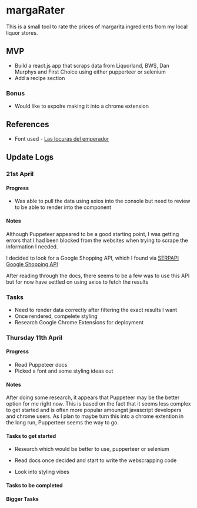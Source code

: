 # margaRater

This is a small tool to rate the prices of margarita ingredients from my local liquor stores.

## MVP

- Build a react.js app that scraps data from Liquorland, BWS, Dan Murphys and First Choice using either pupperteer or selenium
- Add a recipe section

### Bonus

- Would like to expolre making it into a chrome extension

## References

- Font used - [Las locuras del emperador](https://www.dafont.com/las-locuras-del-emperador.font)

## Update Logs

### 21st April

#### Progress

- Was able to pull the data using axios into the console but need to review to be able to render into the component

#### Notes

Although Puppeteer appeared to be a good starting point, I was getting errors that I had been blocked from the websites when trying to scrape the information I needed.

I decided to look for a Google Shopping API, which I found via [SERPAPI Google Shopping API](https://serpapi.com/google-shopping-api)

After reading through the docs, there seems to be a few was to use this API but for now have settled on using axios to fetch the results

### Tasks

- Need to render data correctly after filtering the exact results I want
- Once rendered, compelete styling
- Research Google Chrome Extensions for deployment

### Thursday 11th April

#### Progress

- Read Puppeteer docs
- Picked a font and some styling ideas out

#### Notes

After doing some research, it appears that Puppeteer may be the better option for me right now. This is based on the fact that it seems less complex to get started and is often more popular amoungst javascript developers and chrome users. As I plan to maybe turn this into a chrome extention in the long run, Pupperteer seems the way to go.

#### Tasks to get started

- Research which would be better to use, pupperteer or selenium

- Read docs once decided and start to write the webscrapping code

- Look into styling vibes

#### Tasks to be completed

#### Bigger Tasks
